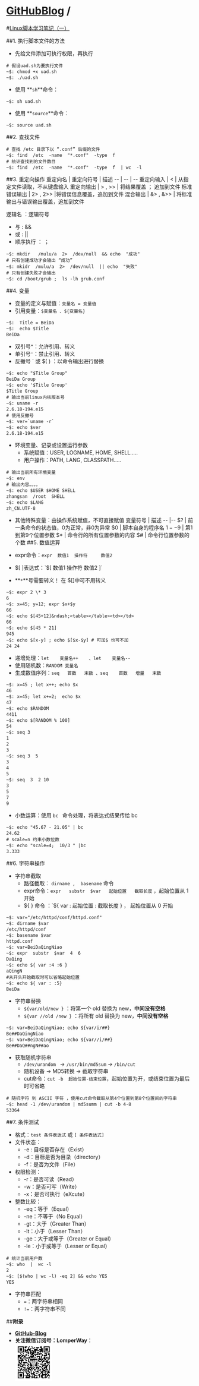 [**GitHubBlog**](https://github.com/bbxytl/bbxytl.github.com/tree/master/blog#home--githubblog) /
=====
#[Linux脚本学习笔记（一）](https://github.com/bbxytl/bbxytl.github.com/blob/master/blog/pages/7_Linux脚本学习笔记（一）.md#githubblog-)

##1. 执行脚本文件的方法
- 先给文件添加可执行权限，再执行
```shell
# 假设uad.sh为要执行文件
~$: chmod +x uad.sh  
~$: ./uad.sh
```
- 使用 **`sh`**命令：
```shell
~$: sh uad.sh
```
- 使用 **`source`**命令：
```shell
~$: source uad.sh
```
##2. 查找文件
```shell
# 查找 /etc 目录下以 “.conf” 后缀的文件
~$: find  /etc  -name  "*.conf"  -type  f  
# 统计查找到的文件数目
~$: find  /etc  -name  "*.conf"  -type  f  | wc  -l
```
##3. 重定向操作
重定向名  |  重定向符号  | 描述
--  | -- | --
重定向输入 | <           | 从指定文件读取，不从键盘输入
重定向输出 | > , >>    | 将结果覆盖 ； 追加到文件
标准错误输出 | 2> , 2>> |将错误信息覆盖，追加到文件
混合输出 | &> , &>> | 将标准输出与错误输出覆盖，追加到文件

逻辑名 ：逻辑符号   

- 与 : &&
- 或 : ||
- 顺序执行 ： ；
```shell
~$: mkdir   /mulu/a  2>  /dev/null  && echo  "成功"
# 只有创建成功才会输出 “成功”
~$: mkidr  /mulu/a  2>  /dev/null  || echo  "失败"
# 只有创建失败才会输出
~$: cd /boot/grub ;  ls -lh grub.conf
```
##4. 变量
- 变量的定义与赋值：`变量名 = 变量值`
- 引用变量：`$变量名 、${变量名}`
```shell
~$:  Title = BeiDa
~$:  echo $Title
BeiDa
```
- 双引号`“`：允许引用、转义
- 单引号`'`：禁止引用、转义
- 反撇号 ` 或 $( ) ：以命令输出进行替换
```shell
~$: echo "$Title Group"
BeiDa Group
~$: echo '$Title Group'
$Title Group
# 输出当前linux内核版本号
~$: uname -r
2.6.18-194.e15
# 使用反撇号
~$: ver=`uname -r`
~$: echo $ver
2.6.18-194.e15
```
- 环境变量、记录或设置运行参数
    - 系统赋值：USER, LOGNAME, HOME, SHELL.....
    - 用户操作：PATH, LANG, CLASSPATH.....
```shell
# 输出当前所有环境变量
~$: env
# 输出内容。。。。
~$: echo $USER $HOME SHELL
zhangsan  /root  SHELL
~$: echo $LANG
zh_CN.UTF-8
```
- 其他特殊变量：由操作系统赋值，不可直接赋值
变量符号 | 描述
-- |--
$?      | 前一条命令的状态值，0为正常，非0为异常
$0      | 脚本自身的程序名
$1--$9 | 第1到第9个位置参数
$*      | 命令行的所有位置参数的内容
$#      | 命令行位置参数的个数
##5. 数值运算

- expr命令：`expr  数值1  操作符     数值2`
- $[ ]表达式：`$[  数值1  操作符     数值2 ]`  
- **`*`**号需要转义！ 在 $[]中可不用转义 
```shell
~$: expr 2 \* 3
6
~$: x=45; y=12; expr $x+$y
66
~$: echo $[45+12]&ndash;<table></table><td></td>
66
~$: echo $[45 * 21]
945
~$: echo $[x-y] ; echo $[$x-$y] # 可加$ 也可不加
24 24
```
- 递增处理：`let    变量名++    、let    变量名--`
- 使用随机数：`RANDOM 变量名`
- 生成数值序列：`seq   首数   末数 、seq    首数   增量   末数`
```shell
~$: x=45 ; let x++; echo $x
46
~$: x=45; let x+=2;  echo $x
47
~$: echo $RANDOM
4411
~$: echo $[RANDOM % 100]
54
~$: seq 3
1
2
3
~$: seq 3  5
3
4
5
~$: seq  3  2 10
3
5
7
9
```
- 小数运算：使用 `bc ` 命令处理，将表达式结果传给 bc
```shell
~$: echo "45.67 - 21.05" | bc
24.62
# scale=n 约束小数位数
~$: echo "scale=4;  10/3 " |bc
3.333
```
##6. 字符串操作

- 字符串截取
     - 路径截取： `dirname ,  basename` 命令
     - expr命令：`expr   substr  $var   起始位置   截取长度`  ，起始位置从 1 开始
     - ${ } 命令 ：`${ var : 起始位置 : 截取长度 }  ， 起始位置从 0 开始
```shell
~$: var="/etc/httpd/conf/httpd.conf"
~$: dirname $var
/etc/httpd/conf
~$: basename $var
httpd.conf
~$: var=BeiDaQingNiao
~$: expr  substr  $var  4  6
DaQing
~$: echo ${ var :4 :6 }
aQingN
#从开头开始截取时可以省略起始位置
~$: echo ${ var : :5}
BeiDa
```
- 字符串替换
    - `${var/old/new }`  ：将第一个 old 替换为 new，**中间没有空格**
    - `${var //old /new }` ：将所有 old 替换为 new，**中间没有空格**
```shell
~$: var=BeiDaQingNiao; echo ${var/i/##}
Be##DaQingNiao
~$: var=BeiDaQingNiao; echo ${var//i/##}
Be##DaQ##ngN##ao
```
- 获取随机字符串
    - `/dev/urandom ` &rarr; `/usr/bin/md5sum` &rarr; `/bin/cut`
    - 随机设备 &rarr; MD5转换 &rarr; 截取字符串
    - cut命令：`cut -b  起始位置-结束位置`，起始位置为开，或结束位置为最后时可省略
```shell
# 随机字符 到 ASCII 字符 ，使用cut命令截取从第4个位置到第8个位置间的字符串
~$: head -1 /dev/urandom | md5summ | cut -b 4-8
53364
```
##7. 条件测试
- 格式：`test 条件表达式`  或  `[ 条件表达式]`
- 文件状态：
    - -e : 目标是否存在（Exist）
    - -d：目标是否为目录（directory）
    - -f：是否为文件（File）
- 权限检测：
    - -r：是否可读（Read）
    - -w：是否可写（Write）
    - -x：是否可执行（eXcute）
- 整数比较：
    - -eq：等于（Equal）
    - -ne：不等于（No Equal）
    - -gt：大于（Greater Than）
    - -lt：小于（Lesser Than）
    - -ge：大于或等于（Greater or Equal）
    - -le：小于或等于（Lesser or Equal）
```shell
# 统计当前用户数
~$: who  |  wc -l
2
~$: [$(who | wc -l) -eq 2] && echo YES
YES
```
- 字符串匹配
    - `=`：两字符串相同
    - `!=`：两字符串不同



##**附录**
- **[GitHub-Blog](http://bbxytl.github.io/)**
- **关注微信订阅号：LomperWay**：     
    ![关注微信订阅号](./images/qrcodes/qrcode_100.jpg)


